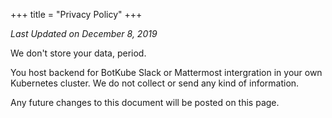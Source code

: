 +++
title = "Privacy Policy"
+++

*Last Updated on December 8, 2019*

We don't store your data, period. 

You host backend for BotKube Slack or Mattermost intergration in your own Kubernetes cluster. We do not collect or send any kind of information.

Any future changes to this document will be posted on this page. 
